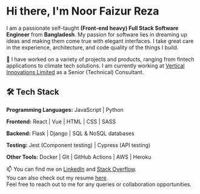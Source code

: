 # Hi there, I'm Noor Faizur Reza

I am a passionate self-taught **(Front-end heavy) Full Stack Software Engineer** from **Bangladesh**. My passion for software lies in dreaming up ideas and making them come true with elegant interfaces. I take great care in the experience, architecture, and code quality of the things I build.

🔭 I have worked on a variety of projects and products, ranging from fintech applications to climate tech solutions. I am currently working at [Vertical Innovations Limited](https://www.vertical-innovations.com/) as a Senior (Technical) Consultant.

## 🛠️ Tech Stack

**Programming Languages:** JavaScript | Python

**Frontend:** React | Vue | HTML | CSS | SASS

**Backend:** Flask | Django | SQL & NoSQL databases

**Testing:** Jest (Component testing) | Cypress (API testing)

**Other Tools:** Docker | Git | GitHub Actions | AWS | Heroku

📫 You can find me on [LinkedIn](https://www.linkedin.com/in/faizur-reza) and [Stack Overflow](https://stackoverflow.com/users/3458727/ni8mr).  
You can also check out my resume [here](https://drive.google.com/file/d/1DC7OTooEPv1cfAkcU-C6rNH2GggHlXkc/view?usp=drive_link).  
Feel free to reach out to me for any queries or collaboration opportunities.
